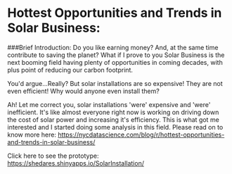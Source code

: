 # Hottest Opportunities and Trends in Solar Business:

###Brief Introduction:
Do you like earning money? And, at the same time contribute to saving the planet? What if I prove to you Solar Business is the next booming field having plenty of opportunities in coming decades, with plus point of reducing our carbon footprint.

You'd argue...Really? But solar installations are so expensive! They are not even efficient! Why would anyone even install them?

Ah! Let me correct you, solar installations 'were' expensive and 'were' inefficient. It's like almost everyone right now is working on driving down the cost of solar power and increasing it's efficiency. This is what got me interested and I started doing some analysis in this field. Please read on to know more here: https://nycdatascience.com/blog/r/hottest-opportunities-and-trends-in-solar-business/

Click here to see the prototype:
https://shedares.shinyapps.io/SolarInstallation/
